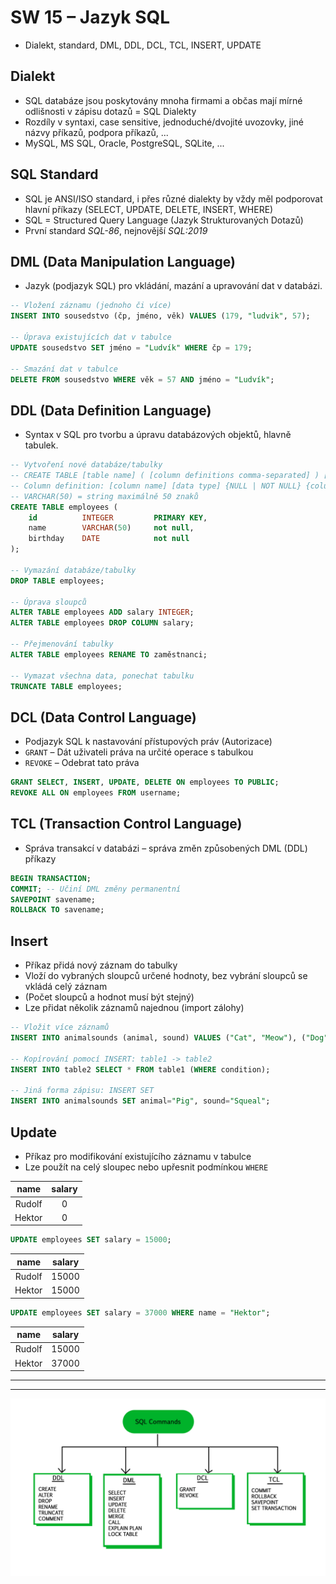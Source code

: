 # SW 15 – Jazyk SQL

* Dialekt, standard, DML, DDL, DCL, TCL, INSERT, UPDATE

## Dialekt

* SQL databáze jsou poskytovány mnoha firmami a občas mají mírné odlišnosti v zápisu dotazů = SQL Dialekty
* Rozdíly v syntaxi, case sensitive, jednoduché/dvojité uvozovky, jiné názvy příkazů, podpora příkazů, ...
* MySQL, MS SQL, Oracle, PostgreSQL, SQLite, ...

## SQL Standard

* SQL je ANSI/ISO standard, i přes různé dialekty by vždy měl podporovat hlavní příkazy (SELECT, UPDATE, DELETE, INSERT, WHERE)
* SQL = Structured Query Language (Jazyk Strukturovaných Dotazů)
* První standard _SQL-86_, nejnovější _SQL:2019_

## DML (Data Manipulation Language)

* Jazyk (podjazyk SQL) pro vkládání, mazání a upravování dat v databázi.

``` sql
-- Vložení záznamu (jednoho či více)
INSERT INTO sousedstvo (čp, jméno, věk) VALUES (179, "ludvik", 57);

-- Úprava existujících dat v tabulce
UPDATE sousedstvo SET jméno = "Ludvík" WHERE čp = 179;

-- Smazání dat v tabulce
DELETE FROM sousedstvo WHERE věk = 57 AND jméno = "Ludvík";
```

## DDL (Data Definition Language)

* Syntax v SQL pro tvorbu a úpravu databázových objektů, hlavně tabulek.

``` sql
-- Vytvoření nové databáze/tabulky
-- CREATE TABLE [table name] ( [column definitions comma-separated] ) [table parameters]
-- Column definition: [column name] [data type] {NULL | NOT NULL} {column options}
-- VARCHAR(50) = string maximálně 50 znaků
CREATE TABLE employees (
    id          INTEGER         PRIMARY KEY,
    name        VARCHAR(50)     not null,
    birthday    DATE            not null
);

-- Vymazání databáze/tabulky
DROP TABLE employees;

-- Úprava sloupců
ALTER TABLE employees ADD salary INTEGER;
ALTER TABLE employees DROP COLUMN salary;

-- Přejmenování tabulky
ALTER TABLE employees RENAME TO zaměstnanci;

-- Vymazat všechna data, ponechat tabulku
TRUNCATE TABLE employees;
```

## DCL (Data Control Language)

* Podjazyk SQL k nastavování přístupových práv (Autorizace)
* `GRANT` – Dát uživateli práva na určité operace s tabulkou
* `REVOKE` – Odebrat tato práva

``` sql
GRANT SELECT, INSERT, UPDATE, DELETE ON employees TO PUBLIC;
REVOKE ALL ON employees FROM username;
```

## TCL (Transaction Control Language)

* Správa transakcí v databázi – správa změn způsobených DML (DDL) příkazy

``` sql
BEGIN TRANSACTION; 
COMMIT; -- Učiní DML změny permanentní 
SAVEPOINT savename;
ROLLBACK TO savename;
```

## Insert

* Příkaz přidá nový záznam do tabulky
* Vloží do vybraných sloupců určené hodnoty, bez vybrání sloupců se vkládá celý záznam
* (Počet sloupců a hodnot musí být stejný)
* Lze přidat několik záznamů najednou (import zálohy)

``` sql
-- Vložit více záznamů
INSERT INTO animalsounds (animal, sound) VALUES ("Cat", "Meow"), ("Dog", "Woof"), ("Cow", "Moo");

-- Kopírování pomocí INSERT: table1 -> table2
INSERT INTO table2 SELECT * FROM table1 (WHERE condition);

-- Jiná forma zápisu: INSERT SET
INSERT INTO animalsounds SET animal="Pig", sound="Squeal";
```

## Update

* Příkaz pro modifikování existujícího záznamu v tabulce
* Lze použít na celý sloupec nebo upřesnit podmínkou `WHERE`

name | salary
:-: | :-:
Rudolf | 0
Hektor | 0

``` sql
UPDATE employees SET salary = 15000;
```

name | salary
:-: | :-:
Rudolf | 15000
Hektor | 15000

``` sql
UPDATE employees SET salary = 37000 WHERE name = "Hektor";
```

name | salary
:-: | :-:
Rudolf | 15000
Hektor | 37000

---
---

![SQL Commands](img/SW_15_01.jpg)
